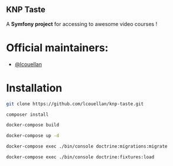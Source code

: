 ## KNP Taste

A **Symfony project** for accessing to awesome video courses !

# Official maintainers:

* [@lcouellan](https://github.com/lcouellan)

# Installation

```bash
git clone https://github.com/lcouellan/knp-taste.git

composer install

docker-compose build

docker-compose up -d

docker-compose exec ./bin/console doctrine:migrations:migrate

docker-compose exec ./bin/console doctrine:fixtures:load
```
